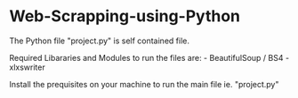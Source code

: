 # Web-Scrapping-using-Python

The Python file "project.py" is self contained file.

Required Libararies and Modules to run the files are:
    - BeautifulSoup / BS4
    - xlxswriter
    
Install the prequisites on your machine to run the main file ie. "project.py"
